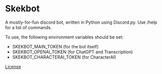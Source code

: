 # Skekbot
A mostly-for-fun discord bot, written in Python using Discord.py.
Use /help for a list of commands.

To use, the following environment variables should be set:
- SKEKBOT_MAIN_TOKEN (for the bot itself)
- SKEKBOT_OPENAI_TOKEN (for ChatGPT and Transcription)
- SKEKBOT_CHARACTERAI_TOKEN (for CharacterAI)

[License](https://github.com/Skekdog/Skekbot/blob/main/LICENSE)